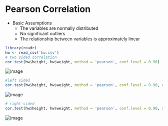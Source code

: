 # Pearson Correlation
- Basic Assumptions
  - The variables are normally distributed
  - No significant outliers
  - The relationship between variables is approximately linear
```r
library(readr)
hw <- read_csv('hw.csv')
# two sided correlation
cor.test(hw$height, hw$weight, method = 'pearson', conf.level = 0.90)
```
![image](https://user-images.githubusercontent.com/60386381/126056257-081dcbcd-1a8c-460a-aeda-8f72bf108017.png)

```r
#left sided
cor.test(hw$height, hw$weight, method = 'pearson', conf.level = 0.90, alternative = "less")
```
![image](https://user-images.githubusercontent.com/60386381/126056305-b55d08f4-1cd6-47d8-8e4f-9b00b433f16d.png)

```r
# right sided
cor.test(hw$height, hw$weight, method = 'pearson', conf.level = 0.90, alternative = "greater")
```
![image](https://user-images.githubusercontent.com/60386381/126056336-7dce3a81-26d6-4ddc-8189-97aa158c1f0a.png)
